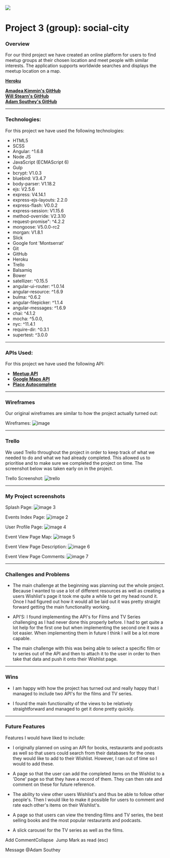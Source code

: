 ![](https://ga-dash.s3.amazonaws.com/production/assets/logo-9f88ae6c9c3871690e33280fcf557f33.png)

# Project 3 (group): social-city

### Overview

For our third project we have created an online platform for users to find meetup groups at their chosen location and meet people with similar interests. The application supports worldwide searches and displays the meetup location on a map.

[**Heroku**]()

[**Amadea Kimmin's GitHub**](https://github.com/amadeakimmins/wdi-group-project)   
[**Will Stearn's GitHub**](https://github.com/willstearn/wdi-group-project)  	
[**Adam Southey's GitHub**](https://github.com/adamsouthey/wdi-group-project)  


---

### Technologies:

For this project we have used the following technologies:

- HTML5
- SCSS
- Angular: ^1.6.8
- Node JS
- JavaScript (ECMAScript 6)
- Gulp
- bcrypt: V1.0.3
- bluebird: V3.4.7
- body-parser: V1.18.2
- ejs: V2.5.6
- express: V4.14.1
- express-ejs-layouts: 2.2.0
- express-flash: V0.0.2
- express-session: V1.15.6
- method-override: V2.3.10
- request-promise": ^4.2.2
- mongoose: V5.0.0-rc2
- morgan: V1.8.1
- Slick
- Google font 'Montserrat'
- Git
- GitHub
- Heroku
- Trello
- Balsamiq
- Bower
- satellizer: ^0.15.5
- angular-ui-router: ^1.0.14
- angular-resource: ^1.6.9
- bulma: ^0.6.2
- angular-filepicker: ^1.1.4
- angular-messages: ^1.6.9
- chai: ^4.1.2
- mocha: ^5.0.0,
- nyc: ^11.4.1
- require-dir: ^0.3.1
- supertest: ^3.0.0

---

### APIs Used:

For this project we have used the following API:

-  [**Meetup API**](https://www.meetup.com/meetup_api/?_cookie-check=wHqkfxSLgVwWVBb0)
-  [**Google Maps API**](https://developers.google.com/maps/documentation/javascript/tutorial)
-  [**Place Autocomplete**](https://developers.google.com/maps/documentation/javascript/examples/places-autocomplete)

---

### Wireframes

Our original wireframes are similar to how the project actually turned out:  

Wireframes:
![image](https://user-images.githubusercontent.com/32818032/36024584-10f126f8-0d88-11e8-8552-8feea71a9fef.png)


---

### Trello

We used Trello throughout the project in order to keep track of what we needed to do and what we had already completed. This allowed us to prioritise and to make sure we completed the project on time. The screenshot below was taken early on in the project.

Trello Screenshot:
![trello](https://user-images.githubusercontent.com/32818032/36024585-1104873e-0d88-11e8-9b25-2e1aa6de948c.png)


---

### My Project screenshots

Splash Page:
![image 3](https://user-images.githubusercontent.com/32818032/36024252-1a9c809a-0d87-11e8-9f71-cdbb3f9cd285.png)

Events Index Page:
![image 2](https://user-images.githubusercontent.com/32818032/36024251-1a86900a-0d87-11e8-9a13-28eedbe8d924.png)


User Profile Page:
![image 4](https://user-images.githubusercontent.com/32818032/36024253-1abbb528-0d87-11e8-9d89-230d2351bcc5.png)

Event View Page Map:
![image 5](https://user-images.githubusercontent.com/32818032/36024255-1aced7f2-0d87-11e8-8a31-0d2a8f5a3db2.png)

Event View Page Description:
![image 6](https://user-images.githubusercontent.com/32818032/36024256-1ae2c460-0d87-11e8-97b6-a9947115b21e.png)

Event View Page Comments:
![image 7](https://user-images.githubusercontent.com/32818032/36024257-1afc16b8-0d87-11e8-9767-a6fd840c7c6b.png)


---

### Challenges and Problems

- The main challenge at the beginning was planning out the whole project. Because I wanted to use a lot of different resources as well as creating a users Wishlist's page it took me quite a while to get my head round it. Once I had figured out how it would all be laid out it was pretty straight forward getting the main functionality working.

-  API'S: I found implementing the API's for Films and TV Series challenging as I had never done this properly before. I had to get quite a lot help for the first one but when implementing the second one it was a lot easier. When implementing them in future I think I will be a lot more capable.
  - The main challenge with this was being able to select a specific film or tv series out of the API and then to attach it to the user in order to then take that data and push it onto their Wishlist page.

---

### Wins

- I am happy with how the project has turned out and really happy that I managed to include two API's for the films and TV series.

- I found the main functionality of the views to be relatively straightforward and managed to get it done pretty quickly.

---

### Future Features

Features I would have liked to include:

- I originally planned on using an API for books, restaurants and podcasts as well so that users could search from their databases for the ones they would like to add to their Wishlist. However, I ran out of time so I would to add these.

- A page so that the user can add the completed items on the Wishlist to a 'Done' page so that they have a record of them. They can then rate and comment on these for future reference.

- The ability to view other users Wishlist's and thus be able to follow other people's. Then I would like to make it possible for users to comment and rate each other's items on their Wishlist's.

- A page so that users can view the trending films and TV series, the best selling books and the most popular restaurants and podcasts.

- A slick carousel for the TV series as well as the films.


Add CommentCollapse 
Jump
Mark as read (esc)

Message @Adam Southey
